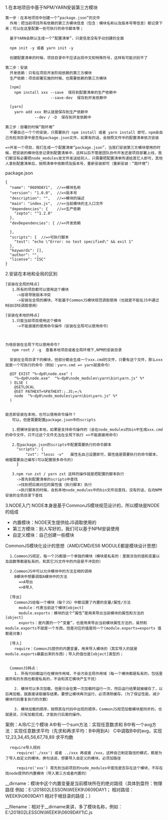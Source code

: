 1.在本地项目中基于NPM/YARN安装第三方模块
```
第一步：在本地项目中创建一个“package.json”的文件
  作用：把当前项目所有依赖的第三方模块信息（包含：模块名称以及版本号等信息）都记录下来；可以在这里配置一些可执行的命令脚本等；

  基于YARN会默认生成一个“配置清单”，只是信息没有手动创建的全面

  npm init -y 或者 yarn init -y

  创建配置清单的时候，项目目录中不应该出现中文和特殊符号，这样有可能识别不了

第二步：安装
  开发依赖：只有在项目开发阶段依赖的第三方模块
  生产依赖：项目部署实施的时候，也需要依赖的第三方模块

  [npm]
    npm install xxx --save  保存到配置清单的生产依赖中
                    --save-dev  保存到开发依赖中

  [yarn]
    yarn add xxx 默认就是保存到生产依赖中
             --dev / -D  保存到开发依赖中

第三步：部署的时候“跑环境”
  不要自己一个个的安装，只需要执行 npm install 或者 yarn install 即可，npm会自己先检测目录中是否有package.json文件，如果有的话，会按照文件中的配置清单依次安装

=>开发一个项目，我们生成一个配置清单“package.json”，当我们安装第三方模块使用的时候，把安装的模块信息记录到配置清单中，这样以后不管是团队协作开发还是项目部署上线，我们都没有必要把node_modules发文件发送给别人，只需要把配置清单传递给其它人即可，其他人拿到配置清单后，按照清单中依赖项及版本号，重新安装即可（重新安装：“跑环境”）
```

package.json
```
{
  "name": "0609DAY1",  //=>模块名称
  "version": "1.0.0",  //=>版本号
  "description": "",   //=>模块的描述
  "main": "index.js",  //=>当前模块的主入口文件
  "dependencies": {    //=>生产依赖
    "zepto": "^1.2.0"
  },
  "devDependencies": { //=>开发依赖

  },
  "scripts": {  //=>可执行脚本
    "test": "echo \"Error: no test specified\" && exit 1"
  },
  "keywords": [],
  "author": "",
  "license": "ISC"
}
```

2.安装在本地和全局的区别
```
[安装在全局的特点]
   1.所有的项目都可以使用这个模块
     ->容易导致版本冲突
     ->安装在全局的模块，不能基于CommonJS模块规范调取使用（也就是不能在JS中通过REQUIRE调取使用）

[安装在本地的特点]
   1.只能当前项目使用这个模块
     ->不能直接的使用命令操作（安装在全局可以使用命令）



为啥安装在全局下可以使用命令?
   npm root / -g  查看本地项目或者全局环境下,NPM的安装目录

  安装在全局目录下的模块，但部分都会生成一个xxx.cmd的文件，只要有这个文件，那么xxx就是一个可执行的命令（例如：yarn.cmd => yarn就是命令）

  @IF EXIST "%~dp0\node.exe" (
    "%~dp0\node.exe"  "%~dp0\node_modules\yarn\bin\yarn.js" %*
  ) ELSE (
    @SETLOCAL
    @SET PATHEXT=%PATHEXT:;.JS;=;%
    node  "%~dp0\node_modules\yarn\bin\yarn.js" %*
  )


能否即安装在本地，也可以使用命令操作？
   可以，但是需要配置package.json中的scripts

   1.把模块安装在本地，如果是支持命令操作的（会在node_modules的bin中生成xxx.cmd的命令文件，只不过这个文件无法在全局下执行 =>不能直接用命令）

   2.在package.json的scripts中配置需要执行的命令脚本
     "scripts": {
         "zxt": "lessc -v"   属性名自己设置即可，属性值是需要执行的命令脚本，根据需要自己编写(可以配置很多命令的)
     }

   3.npm run zxt / yarn zxt 这样的操作就是把配置的脚本执行
     ->首先到配置清单的scripts中查找
     ->找到把后面对应的属性值（执行脚本）执行
     ->执行脚本的时候，会到本地node_modules中的bin文件加查找，没有的话，在向NPM安装的全局目录下查找
```

3.NODE入门
 NODE本身是基于CommonJS模块规范设计的，所以模块是NODE的组成
 - 内置模块：NODE天生提供给JS调取使用的
 - 第三方模块：别人写好的，我们可以基于NPM安装使用
 - 自定义模块：自己创建一些模块

 CommonJS模块化设计的思想（AMD/CMD/ES6 MODULE都是模块设计思想）
 ```
   1.CommonJS规定，每一个JS都是一个单独的模块（模块是私有的：里面涉及的值和变量以及函数等都是私有的，和其它JS文件中的内容是不冲突的）

   2.CommonJS中可以允许模块中的方法互相的调用
     B模块中想要调取A模块中的方法
       =>A导出
       =>B导入

   [导出]
     CommonJS给每一个模块（每个JS）中都设置了内置的变量/属性/方法
       module：代表当前这个模块[object]
       module.exports：模块的这个“属性”是用来导出当前模块的属性和方法的 [object]
       exports：是内置的一个“变量”，也是用来导出当前模块属性方法的，虽然和module.exports不就是一个东西，但是对应的值是同一个(module.exports=exports 值都是对象)

   [导入]
     require：CommonJS提供的内置变量，用来导入模块的（其实导入的就是module.exports暴露出来的东西）；导入的值也是[object]类型的；


   CommonJS特点：
     1. 所有代码都运行在模块作用域，不会污染全局作用域（每一个模块都是私有的，包括里面所有的东西也都是私有的，不会和其它模块产生干扰）

     2. 模块可以多次加载，但是只会在第一次加载时运行一次，然后运行结果就被缓存了，以后再加载，就直接读取缓存结果。要想让模块再次运行，必须清除缓存。（为了保证性能，减少模块代码重复执行的次数）

     3. 模块加载的顺序，按照其在代码中出现的顺序。CommonJS规范加载模块是同步的，也就是说，只有加载完成，才能执行后面的操作。
 ```

 案例：A/B/C三个模块
   A中有一个sum方法：实现任意数求和
   B中有一个avg方法：实现任意数求平均（先求和再求平均：B中用到A）
   C中调取B中的avg，实现 12,23,34,45,56,67,78,89 求平均数

 ```
   require导入规则
      require('./xxx') 或者 ../xxx 再或者 /xxx，这种自己制定路径的模式，都是为了导入自定义的模块，换句话说，想要导入自定义的模块，必须加路径

      require('xxx') 首先到当前项目的node_modules中查找是否存在这个模块，不存在找node提供的内置模块（导入第三方或者内置的）
 ```

 __dirname：模块中这个内置变量是当前模块所在的绝对路径（具体到盘符：物理路径 例如：E:\201802LESSON\WEEK9\0609DAY1； 相对路径：WEEK9\0609DAY1 相对于根目录的路径；）

 __filename：相对于__dirname来讲，多了模块名称，例如：E:\201802LESSON\WEEK9\0609DAY1\C.js











